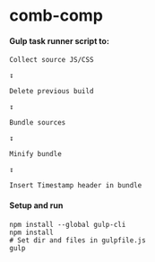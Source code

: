 # comb-comp



#### Gulp task runner script to:

```
Collect source JS/CSS

↧

Delete previous build

↧

Bundle sources

↧

Minify bundle

↧

Insert Timestamp header in bundle
```


#### Setup and run

```
npm install --global gulp-cli
npm install
# Set dir and files in gulpfile.js
gulp
```

